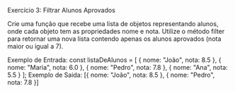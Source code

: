 Exercício 3: Filtrar Alunos Aprovados

Crie uma função que recebe uma lista de objetos representando alunos, onde cada objeto 
tem as propriedades nome e nota. Utilize o método filter para retornar uma nova lista contendo 
apenas os alunos aprovados (nota maior ou igual a 7).

Exemplo de Entrada: 
const listaDeAlunos = [
    { nome: "João", nota: 8.5 },
    { nome: "Maria", nota: 6.0 },
    { nome: "Pedro", nota: 7.8 },
    { nome: "Ana", nota: 5.5 }
];
Exemplo de Saida: 
[{ nome: "João", nota: 8.5 }, { nome: "Pedro", nota: 7.8 }]
